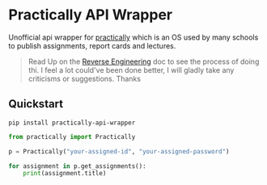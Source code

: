 # Practically API Wrapper

Unofficial api wrapper for [practically](https://www.practically.com) which is an OS used by many schools to publish assignments, report cards and lectures.

> Read Up on the [Reverse Engineering](./Reverse_Engineering.md) doc to see the process of doing thi. I feel a lot could've been done better, I will gladly take any criticisms or suggestions. Thanks

## Quickstart

```
pip install practically-api-wrapper
```

```python
from practically import Practically

p = Practically("your-assigned-id", "your-assigned-password")

for assignment in p.get_assignments():
    print(assignment.title)
```
